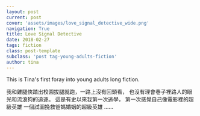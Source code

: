 ```yaml
---
layout: post
current: post
cover: 'assets/images/love_signal_detective_wide.png'
navigation: True
title: Love Signal Detective
date: 2018-02-27
tags: fiction
class: post-template
subclass: 'post tag-young-adults-fiction'
author: tina
---
```


This is Tina's first foray into young adults long fiction.

>
我和雞腿俠踏出校園拔腿就跑，一路上沒有回頭看，
也沒有理會巷子裡路人的眼光和流浪狗的追逐。
這是有史以來我第一次逃學，
第一次感覺自己像電影裡的超級英雄
一個試圖挽救爸媽婚姻的超級英雄 ……